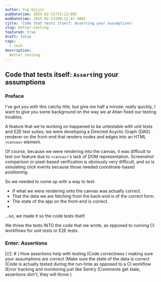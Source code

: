 ```yaml
---
author: Yug Gajjar
pubDatetime: 2025-02-21T15:22:00Z
modDatetime: 2025-02-21T09:12:47.400Z
title: 'Code that tests itself: Asserting your assumptions'
slug: better-testing
featured: true
draft: false
tags:
  - tech
description:
  Better testing
---
```


## Code that tests itself: `Assert`ing your assumptions

### Preface

I've got you with this catchy title, but give me half a minute; really quickly, I want to give
you some background on the way we at Atlan fixed our testing troubles.

A feature that we're working on happened to be untestable with
unit tests and E2E test suites; we were developing a Directed Acyclic Graph (DAG)
renderer on the front-end that renders nodes and edges into an HTML `<canvas>` element.

Of course, because we were rendering into the canvas, it was difficult to test
our feature due to `<canvas>`'s lack of DOM representation. 
Screenshot comparison or pixel-based verification is obviously very difficult,
and so is simulating click events because those needed coordinate-based positioning.

So we needed to come up with a way to test:
- If what we were rendering onto the canvas was actually correct. 
- That the data we are fetching from the back-end is of the correct form.
- The state of the app on the front-end is correct.
- 

...so, we made it so the code tests itself.

We threw the tests INTO the code that we wrote, as opposed to running CI workflows for
unit tests or E2E tests.

### Enter: Assertions



[//]: # (
    How assertions help with testing <canvas>
    (Code correctness / making sure your assumptions are correct
    (Make sure the state of the data is correct
    (Code is actually tested during the run-time as opposed to a CI workflow
    (Error tracking and monitoring just like Sentry
    (Comments get stale, assertions don't, they will throw
)
